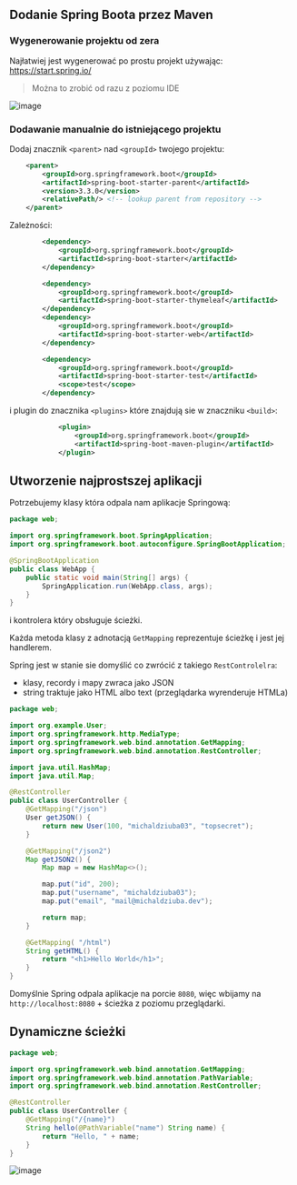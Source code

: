 ## Dodanie Spring Boota przez Maven

### Wygenerowanie projektu od zera

Najłatwiej jest wygenerować po prostu projekt używając: https://start.spring.io/

> Można to zrobić od razu z poziomu IDE

![image](https://github.com/michaldziuba03/java/assets/43048524/621312e9-45b6-4bdb-a7ae-ee01a51e0cf8)


### Dodawanie manualnie do istniejącego projektu

Dodaj znacznik `<parent>` nad `<groupId>` twojego projektu:
```xml
    <parent>
        <groupId>org.springframework.boot</groupId>
        <artifactId>spring-boot-starter-parent</artifactId>
        <version>3.3.0</version>
        <relativePath/> <!-- lookup parent from repository -->
    </parent>
```

Zależności:

```xml
        <dependency>
            <groupId>org.springframework.boot</groupId>
            <artifactId>spring-boot-starter</artifactId>
        </dependency>

        <dependency>
            <groupId>org.springframework.boot</groupId>
            <artifactId>spring-boot-starter-thymeleaf</artifactId>
        </dependency>
        <dependency>
            <groupId>org.springframework.boot</groupId>
            <artifactId>spring-boot-starter-web</artifactId>
        </dependency>

        <dependency>
            <groupId>org.springframework.boot</groupId>
            <artifactId>spring-boot-starter-test</artifactId>
            <scope>test</scope>
        </dependency>
```

i plugin do znacznika `<plugins>` które znajdują sie w znaczniku `<build>`:

```xml
            <plugin>
                <groupId>org.springframework.boot</groupId>
                <artifactId>spring-boot-maven-plugin</artifactId>
            </plugin>
```


## Utworzenie najprostszej aplikacji

Potrzebujemy klasy która odpala nam aplikacje Springową:

```java
package web;

import org.springframework.boot.SpringApplication;
import org.springframework.boot.autoconfigure.SpringBootApplication;

@SpringBootApplication
public class WebApp {
    public static void main(String[] args) {
        SpringApplication.run(WebApp.class, args);
    }
}
```

i kontrolera który obsługuje ścieżki.

Każda metoda klasy z adnotacją `GetMapping` reprezentuje ścieżkę i jest jej handlerem.

Spring jest w stanie sie domyślić co zwrócić z takiego `RestControlelra`:
- klasy, recordy i mapy zwraca jako JSON
- string traktuje jako HTML albo text (przeglądarka wyrenderuje HTMLa)

```java
package web;

import org.example.User;
import org.springframework.http.MediaType;
import org.springframework.web.bind.annotation.GetMapping;
import org.springframework.web.bind.annotation.RestController;

import java.util.HashMap;
import java.util.Map;

@RestController
public class UserController {
    @GetMapping("/json")
    User getJSON() {
        return new User(100, "michaldziuba03", "topsecret");
    }

    @GetMapping("/json2")
    Map getJSON2() {
        Map map = new HashMap<>();

        map.put("id", 200);
        map.put("username", "michaldziuba03");
        map.put("email", "mail@michaldziuba.dev");

        return map;
    }

    @GetMapping( "/html")
    String getHTML() {
        return "<h1>Hello World</h1>";
    }
}
```

Domyślnie Spring odpala aplikacje na porcie `8080`, więc wbijamy na `http://localhost:8080` + ścieżka z poziomu przeglądarki.

## Dynamiczne ścieżki

```java
package web;

import org.springframework.web.bind.annotation.GetMapping;
import org.springframework.web.bind.annotation.PathVariable;
import org.springframework.web.bind.annotation.RestController;

@RestController
public class UserController {
    @GetMapping("/{name}")
    String hello(@PathVariable("name") String name) {
        return "Hello, " + name;
    }
}
```

![image](https://github.com/michaldziuba03/java/assets/43048524/9365ea21-b5a5-4b18-b2cd-4d88ab17f698)


